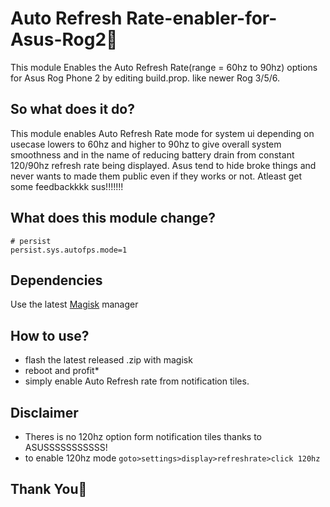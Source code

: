 # Auto Refresh Rate-enabler-for-Asus-Rog2🍉
This module Enables the Auto Refresh Rate(range = 60hz to 90hz) options for Asus Rog Phone 2 by editing build.prop. like newer Rog 3/5/6.

## So what does it do?
This module enables Auto Refresh Rate mode for system ui depending on usecase lowers to 60hz and higher to 90hz to give overall system smoothness and in the name of reducing battery drain from constant 120/90hz refresh rate being displayed. Asus tend to hide broke things and never wants to made them public even if they works or not.
Atleast get some feedbackkkk sus!!!!!!!

## What does this module change?
    # persist
    persist.sys.autofps.mode=1
    
## Dependencies
Use the latest [Magisk](https://magiskmanager.com/) manager

## How to use?
 - flash the latest released .zip with magisk
 - reboot and profit*
 - simply enable Auto Refresh rate from notification tiles.

## Disclaimer
 - Theres is no 120hz option form notification tiles thanks to ASUSSSSSSSSSSS!
 - to enable 120hz mode `goto>settings>display>refreshrate>click 120hz` 

## Thank You🍉
